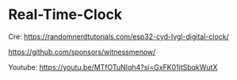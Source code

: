 # Real-Time-Clock

Cre: https://randomnerdtutorials.com/esp32-cyd-lvgl-digital-clock/
   
https://github.com/sponsors/witnessmenow/


Youtube: https://youtu.be/MTfOTuNIqh4?si=GxFK01jtSbqkWutX
